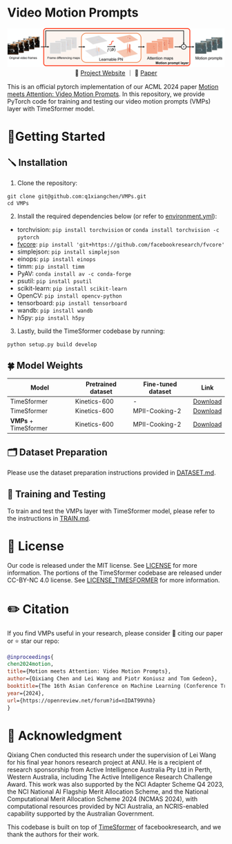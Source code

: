 # Video Motion Prompts

<p align="center">
    
<p>


<p align="center">
  <img src="./fig/pipeline.png" width="600"/>
  <br>
  &nbsp&nbsp 🌺 <a href="https://q1xiangchen.github.io/motion-prompts/">Project Website</a> ｜ 📑 <a href="https://arxiv.org/abs/2407.03179">Paper</a> &nbsp&nbsp
</p>

This is an official pytorch implementation of our ACML 2024 paper [Motion meets Attention: Video Motion Prompts](https://arxiv.org/abs/2407.03179). In this repository, we provide PyTorch code for training and testing our video motion prompts (VMPs) layer with TimeSformer model. 



# 🌹Getting Started

## 🪛 Installation
1. Clone the repository:
```
git clone git@github.com:q1xiangchen/VMPs.git
cd VMPs
```
2. Install the required dependencies below (or refer to [environment.yml](environment.yml)):

- torchvision: `pip install torchvision` or `conda install torchvision -c pytorch`
- [fvcore](https://github.com/facebookresearch/fvcore/): `pip install 'git+https://github.com/facebookresearch/fvcore'`
- simplejson: `pip install simplejson`
- einops: `pip install einops`
- timm: `pip install timm`
- PyAV: `conda install av -c conda-forge`
- psutil: `pip install psutil`
- scikit-learn: `pip install scikit-learn`
- OpenCV: `pip install opencv-python`
- tensorboard: `pip install tensorboard`
- wandb: `pip install wandb`
- h5py: `pip install h5py`

3. Lastly, build the TimeSformer codebase by running:
  ```
  python setup.py build develop
  ```

## 🍀 Model Weights
| Model | Pretrained dataset | Fine-tuned dataset | Link |
| --- | --- | --- | --- |
| TimeSformer | Kinetics-600 | - | [Download](link_here) |
| TimeSformer | Kinetics-600 | MPII-Cooking-2 | [Download](link_here) |
| **VMPs** + TimeSformer | Kinetics-600 | MPII-Cooking-2 | [Download](link_here) |

## 🗂️ Dataset Preparation
Please use the dataset preparation instructions provided in [DATASET.md](timesformer/datasets/DATASET.md).



## 🚀 Training and Testing
To train and test the VMPs layer with TimeSformer model, please refer to the instructions in [TRAIN.md](./configs/TRAIN.md).


# 📎 License

Our code is released under the MIT license. See [LICENSE](LICENSE) for more information.
The portions of the TimeSformer codebase are released under CC-BY-NC 4.0 license. See [LICENSE_TIMESFORMER](https://github.com/facebookresearch/TimeSformer?tab=readme-ov-file#license) for more information.

# ✏️ Citation
If you find VMPs useful in your research, please consider 📝 citing our paper or ⭐️ star our repo:

```BibTeX
@inproceedings{
chen2024motion,
title={Motion meets Attention: Video Motion Prompts},
author={Qixiang Chen and Lei Wang and Piotr Koniusz and Tom Gedeon},
booktitle={The 16th Asian Conference on Machine Learning (Conference Track)},
year={2024},
url={https://openreview.net/forum?id=nIDAT99Vhb}
}
```


# 📣 Acknowledgment

Qixiang Chen conducted this research under the supervision of Lei Wang for his final year honors research project at ANU. He is a recipient of research sponsorship from Active Intelligence Australia Pty Ltd in Perth, Western Australia, including The Active Intelligence Research Challenge Award. This work was also supported by the NCI Adapter Scheme Q4 2023, the NCI National AI Flagship Merit Allocation Scheme, and the National Computational Merit Allocation Scheme 2024 (NCMAS 2024), with computational resources provided by NCI Australia, an NCRIS-enabled capability supported by the Australian Government.

This codebase is built on top of [TimeSformer](https://github.com/facebookresearch/TimeSformer) of facebookresearch, and we thank the authors for their work. 